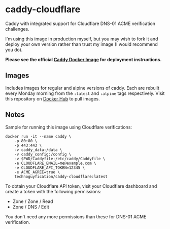 # caddy-cloudflare
Caddy with integrated support for Cloudflare DNS-01 ACME verification challenges.

I'm using this image in production myself, but you may wish to fork it and deploy your own version rather than trust my image (I would recommend you do).

**Please see the official [Caddy Docker Image](https://hub.docker.com/_/caddy) for deployment instructions.**

## Images

Includes images for regular and alpine versions of caddy. Each are rebuilt every Monday morning from the `:latest` and `:alpine` tags respectively.
Visit this repository on [Docker Hub](https://hub.docker.com/r/technoguyfication/caddy-cloudflare) to pull images.

## Notes

Sample for running this image using Cloudflare verifications:

```
docker run -it --name caddy \
	-p 80:80 \
	-p 443:443 \
	-v caddy_data:/data \
	-v caddy_config:/config \
	-v $PWD/Caddyfile:/etc/caddy/Caddyfile \
	-e CLOUDFLARE_EMAIL=me@example.com \
	-e CLOUDFLARE_API_TOKEN=12345 \
	-e ACME_AGREE=true \
	technoguyfication/caddy-cloudflare:latest
```

To obtain your Cloudflare API token, visit your Cloudflare dashboard and create a token with the following permissions:
- Zone / Zone / Read
- Zone / DNS / Edit

You don't need any more permissions than these for DNS-01 ACME verification.
